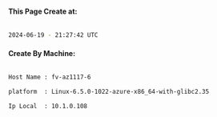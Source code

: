 
   
#### This Page Create at:

```bash

2024-06-19 - 21:27:42 UTC

```

#### Create By Machine:

```bash

Host Name : fv-az1117-6

platform  : Linux-6.5.0-1022-azure-x86_64-with-glibc2.35

Ip Local  : 10.1.0.108

```

